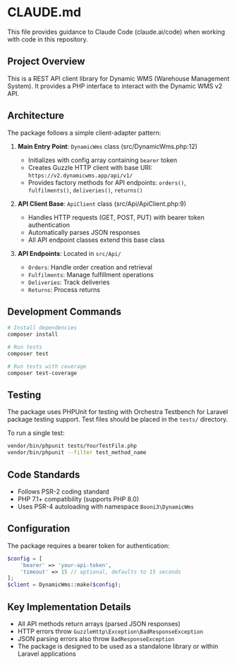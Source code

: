 # CLAUDE.md

This file provides guidance to Claude Code (claude.ai/code) when working with code in this repository.

## Project Overview

This is a REST API client library for Dynamic WMS (Warehouse Management System). It provides a PHP interface to interact with the Dynamic WMS v2 API.

## Architecture

The package follows a simple client-adapter pattern:

1. **Main Entry Point**: `DynamicWms` class (src/DynamicWms.php:12)
   - Initializes with config array containing `bearer` token
   - Creates Guzzle HTTP client with base URI: `https://v2.dynamicwms.app/api/v1/`
   - Provides factory methods for API endpoints: `orders()`, `fulfilments()`, `deliveries()`, `returns()`

2. **API Client Base**: `ApiClient` class (src/Api/ApiClient.php:9)
   - Handles HTTP requests (GET, POST, PUT) with bearer token authentication
   - Automatically parses JSON responses
   - All API endpoint classes extend this base class

3. **API Endpoints**: Located in `src/Api/`
   - `Orders`: Handle order creation and retrieval
   - `Fulfilments`: Manage fulfillment operations
   - `Deliveries`: Track deliveries
   - `Returns`: Process returns

## Development Commands

```bash
# Install dependencies
composer install

# Run tests
composer test

# Run tests with coverage
composer test-coverage
```

## Testing

The package uses PHPUnit for testing with Orchestra Testbench for Laravel package testing support. Test files should be placed in the `tests/` directory.

To run a single test:
```bash
vendor/bin/phpunit tests/YourTestFile.php
vendor/bin/phpunit --filter test_method_name
```

## Code Standards

- Follows PSR-2 coding standard
- PHP 7.1+ compatibility (supports PHP 8.0)
- Uses PSR-4 autoloading with namespace `Booni3\DynamicWms`

## Configuration

The package requires a bearer token for authentication:
```php
$config = [
    'bearer' => 'your-api-token',
    'timeout' => 15 // optional, defaults to 15 seconds
];
$client = DynamicWms::make($config);
```

## Key Implementation Details

- All API methods return arrays (parsed JSON responses)
- HTTP errors throw `GuzzleHttp\Exception\BadResponseException`
- JSON parsing errors also throw `BadResponseException`
- The package is designed to be used as a standalone library or within Laravel applications